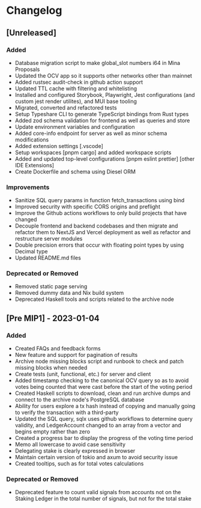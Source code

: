 # Changelog

## [Unreleased]

### Added
- Database migration script to make global_slot numbers i64 in Mina Proposals
- Updated the OCV app so it supports other networks other than mainnet
- Added rustsec audit-check in github action support
- Updated TTL cache with filtering and whitelisting
- Installed and configured Storybook, Playwright, Jest configurations (and custom jest render utilites), and MUI base tooling
- Migrated, converted and refactored tests
- Setup Typeshare CLI to generate TypeScript bindings from Rust types
- Added zod schema validation for frontend as well as queries and store
- Update environment variables and configuration
- Added core-info endpoint for server as well as minor schema modifications
- Added extension settings [.vscode]
- Setup workspaces [pnpm cargo] and added workspace scripts
- Added and updated top-level configurations [pnpm eslint prettier] [other IDE Extensions]
- Create Dockerfile and schema using Diesel ORM

### Improvements
- Sanitize SQL query params in function fetch_transactions using bind
- Improved security with specific CORS origins and preflight
- Improve the Github actions workflows to only build projects that have changed
- Decouple frontend and backend codebases and then migrate and refactor them to NextJS and Vercel deployment as well as refactor and restructure server modules
- Double precision errors that occur with floating point types by using Decimal type
- Updated README.md files

### Deprecated or Removed
- Removed static page serving
- Removed dummy data and Nix build system
- Deprecated Haskell tools and scripts related to the archive node

## [Pre MIP1] - 2023-01-04

### Added
- Created FAQs and feedback forms
- New feature and support for pagination of results
- Archive node missing blocks script and runbook to check and patch missing blocks when needed
- Create tests (unit, functional, etc.) for server and client
- Added timestamp checking to the canonical OCV query so as to avoid votes being counted that were cast before the start of the voting period
- Created Haskell scripts to download, clean and run archive dumps and connect to the archive node's PostgreSQL database
- Ability for users explore a tx hash instead of copying and manually going to verify the transaction with a third-party
- Updated the SQL query, sqlx uses github workflows to determine query validity, and LedgerAccount changed to an array from a vector and begins empty rather than zero
- Created a progress bar to display the progress of the voting time period
- Memo all lowercase to avoid case sensitivity
- Delegating stake is clearly expressed in browser
- Maintain certain version of tokio and axum to avoid security issue
- Created tooltips, such as for total votes calculations

### Deprecated or Removed
- Deprecated feature to count valid signals from accounts not on the Staking Ledger in the total number of signals, but not for the total stake
